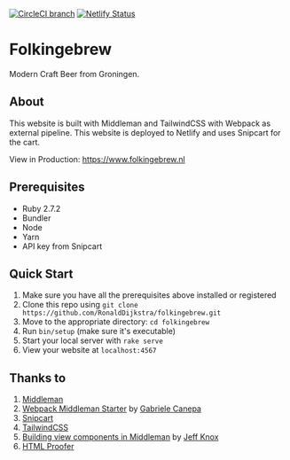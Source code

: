[![CircleCI branch](https://img.shields.io/circleci/project/github/RonaldDijkstra/folkingebrew/main.svg)](https://circleci.com/gh/RonaldDijkstra/folkingebrew)
[![Netlify Status](https://api.netlify.com/api/v1/badges/5eb7a73a-3aef-4f12-ac97-b957b5a24222/deploy-status)](https://app.netlify.com/sites/folkingebrew/deploys)

# Folkingebrew

Modern Craft Beer from Groningen. 

## About 

This website is built with Middleman and TailwindCSS with Webpack as external pipeline. This website is deployed to Netlify and uses Snipcart for the cart. 

View in Production: https://www.folkingebrew.nl

## Prerequisites

- Ruby 2.7.2
- Bundler
- Node
- Yarn
- API key from Snipcart 

## Quick Start 

1. Make sure you have all the prerequisites above installed or registered
2. Clone this repo using `git clone https://github.com/RonaldDijkstra/folkingebrew.git`
3. Move to the appropriate directory: `cd folkingebrew`
4. Run `bin/setup` (make sure it's executable)
5. Start your local server with `rake serve`
6. View your website at `localhost:4567`

## Thanks to 

1. [Middleman](https://middlemanapp.com/) 
2. [Webpack Middleman Starter](https://github.com/gabrielecanepa/middleman-webpack) by [Gabriele Canepa](https://github.com/gabrielecanepa)
3. [Snipcart](https://snipcart.com)
5. [TailwindCSS](https://tailwindcss.com/)
6. [Building view components in Middleman](https://www.jeffreyknox.dev/blog/building-view-components-in-middleman/) by [Jeff Knox](https://github.com/knoxjeffrey)
7. [HTML Proofer](https://github.com/gjtorikian/html-proofer)
